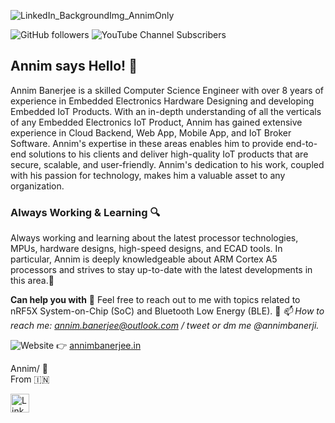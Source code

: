 ![LinkedIn_BackgroundImg_AnnimOnly](https://user-images.githubusercontent.com/2097509/224508899-db6ea022-f3d8-4780-8318-df320c369c23.png)

![GitHub followers](https://img.shields.io/github/followers/pixma?style=social)  ![YouTube Channel Subscribers](https://img.shields.io/youtube/channel/subscribers/UC9ZzBvn6THoVP7NzTLMU1YQ?style=social)
## Annim says Hello! 👋

Annim Banerjee is a skilled Computer Science Engineer with over 8 years of experience in Embedded Electronics Hardware Designing and developing Embedded IoT Products. With an in-depth understanding of all the verticals of any Embedded Electronics IoT Product, Annim has gained extensive experience in Cloud Backend, Web App, Mobile App, and IoT Broker Software. Annim's expertise in these areas enables him to provide end-to-end solutions to his clients and deliver high-quality IoT products that are secure, scalable, and user-friendly. Annim's dedication to his work, coupled with his passion for technology, makes him a valuable asset to any organization.

### Always Working & Learning :mag:
Always working and learning about the latest processor technologies, MPUs, hardware designs, high-speed designs, and ECAD tools. In particular, Annim is deeply knowledgeable about ARM Cortex A5 processors and strives to stay up-to-date with the latest developments in this area.:dart:

**Can help you with** :handshake:
Feel free to reach out to me with topics related to nRF5X System-on-Chip (SoC) and Bluetooth Low Energy (BLE). :clap:
*📫 How to reach me: annim.banerjee@outlook.com / tweet or dm me @annimbanerji.*

![Website](https://img.shields.io/website?url=http%3A%2F%2Fannimbanerjee.in) :point_right: [annimbanerjee.in](http://annimbanerjee.in) 




Annim/ :yellow_heart: <br>
From :india: <br>

<a href="https://in.linkedin.com/in/annimbanerjee" target="_blank">
  <img src="https://content.linkedin.com/content/dam/me/business/en-us/amp/brand-site/v2/bg/LI-Bug.svg.original.svg" alt="LinkedIn Profile" width="30" height="30">
</a>
